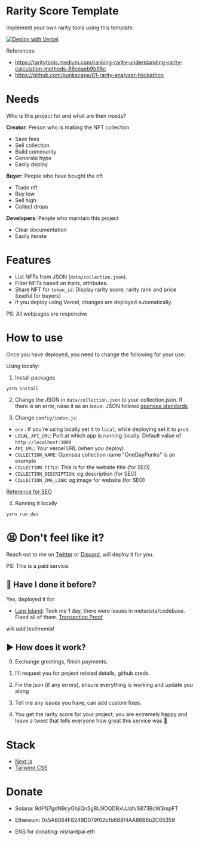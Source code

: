 # Rarity Score Template

Implement your own rarity tools using this template.

[![Deploy with Vercel](https://vercel.com/button)](https://vercel.com/new/git/external?repository-url=https%3A%2F%2Fgithub.com%2Fnishantrpai%2Frarity-score&project-name=rarity-score&repo-name=rarity-score)

References:

- https://raritytools.medium.com/ranking-rarity-understanding-rarity-calculation-methods-86ceaeb9b98c
- https://github.com/punkscape/01-rarity-analyser-hackathon

# Needs

Who is this project for and what are their needs?

**Creator**: Person who is making the NFT collection

- Save fees
- Sell collection
- Build community
- Generate hype
- Easily deploy

**Buyer**: People who have bought the nft

- Trade nft
- Buy low
- Sell high
- Collect drops

**Developers**: People who maintain this project

- Clear documentation
- Easily iterate

# Features

- List NFTs from JSON (`data/collection.json`).
- Filter NFTs based on traits, attributes.
- Share NFT for `token_id`: Display rarity score, rarity rank and price (useful for buyers)
- If you deploy using Vercel, changes are deployed automatically.

PS: All webpages are responsive

# How to use

Once you have deployed, you need to change the following for your use:

Using locally:

1. Install packages
```
yarn install
```

2. Change the JSON in `data/collection.json` to your collection.json. If there is an error, raise it as an issue. JSON follows [opensea standards](https://docs.opensea.io/docs/metadata-standards)

3. Change `config/index.js`:
  - `env` : If you're using locally set it to `local`, while deploying set it to `prod`.
  - `LOCAL_API_URL`: Port at which app is running locally. Default value of `http://localhost:3000`
  - `API_URL`: Your vercel URL (when you deploy)
  - `COLLECTION_NAME`: Opensea collection name "OneDayPunks" is an example
  - `COLLECTION_TITLE`: This is for the website title (for SEO)
  - `COLLECTION_DESCRIPTION`: og:description (for SEO)
  - `COLLECTION_IMG_LINK`: og:image for website (for SEO)

[Reference for SEO](https://www.heymeta.com/url/odp-rarity.vercel.app)

4. Running it locally

```
yarn run dev
```

# 😫 Don't feel like it?

Reach out to me on [Twitter](https://twitter.com/PaiNishant) or [Discord](https://discordapp.com/users/nishu#4633), will deploy it for you.

PS: This is a paid service.

## 🧾 Have I done it before?

Yes, deployed it for:
- [Larp Island](https://larpisland.vercel.app): Took me 1 day, there were issues in metadata/codebase. Fixed all of them. [Transaction Proof](https://etherscan.io/tx/0xe40e628eca5997f5194b371369a64c7e40a12786cb54d9037e853560bfa5a2e5)

*will add testimonial*

## ▶️ How does it work?

0. Exchange greetings, finish payments.

1. I'll request you for project related details, github creds.

2. Fix the json (if any errors), ensure everything is working and update you along 

3. Tell me any issues you have, can add custom fixes.

4. You get the rarity score for your project, you are extremely happy and leave a tweet that tells everyone how great this service was 🍻

# Stack

- [Next.js](https://nextjs.org/docs)
- [Tailwind CSS](https://tailwindcss.com/)

# Donate

- Solana: 9dPN7gdN9cyGhjiQn5gBU9DQDBxUJafvS873BcW3mpFT

- Ethereum: 0x5A8064F8249D079f02bfb688f4AA86B6b2C65359 

- ENS for donating: nishantpai.eth
